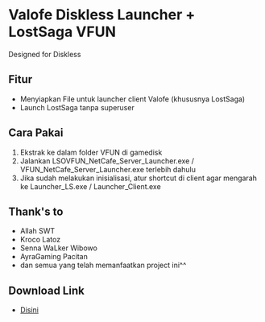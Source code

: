 # Valofe Diskless Launcher + LostSaga VFUN
Designed for Diskless

## Fitur
- Menyiapkan File untuk launcher client Valofe (khususnya LostSaga)
- Launch LostSaga tanpa superuser

## Cara Pakai
1. Ekstrak ke dalam folder VFUN di gamedisk
2. Jalankan LSOVFUN_NetCafe_Server_Launcher.exe / VFUN_NetCafe_Server_Launcher.exe terlebih dahulu
3. Jika sudah melakukan inisialisasi, atur shortcut di client agar mengarah ke Launcher_LS.exe / Launcher_Client.exe

## Thank's to
- Allah SWT
- Kroco Latoz
- Senna WaLker Wibowo
- AyraGaming Pacitan
- dan semua yang telah memanfaatkan project ini^^

## Download Link
- [Disini](https://github.com/fahmiyufrizal/vfun-launcher/releases)

